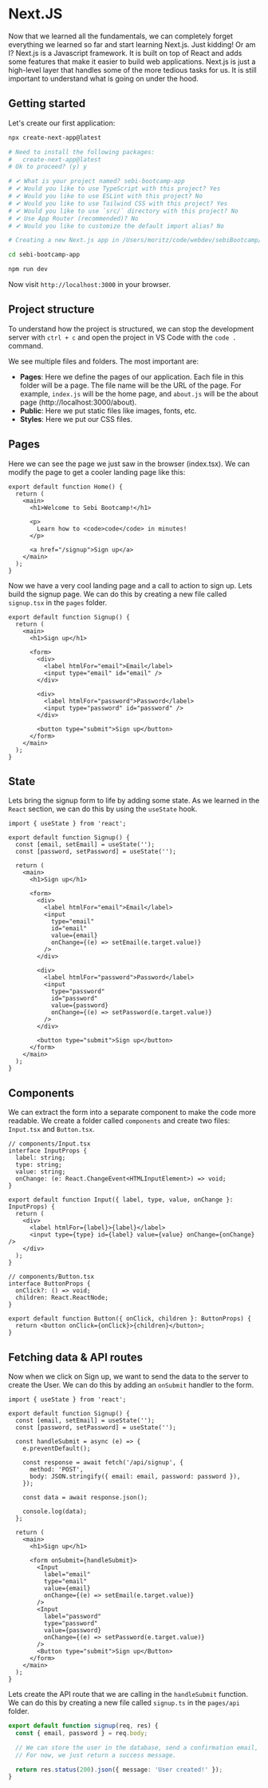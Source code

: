 # Next.JS

Now that we learned all the fundamentals, we can completely forget everything we learned so far and start learning Next.js. Just kidding! Or am I? Next.js is a Javascript framework. It is built on top of React and adds some features that make it easier to build web applications. Next.js is just a high-level layer that handles some of the more tedious tasks for us. It is still important to understand what is going on under the hood.

## Getting started

Let's create our first application:

```bash
npx create-next-app@latest

# Need to install the following packages:
#   create-next-app@latest
# Ok to proceed? (y) y

# ✔ What is your project named? sebi-bootcamp-app
# ✔ Would you like to use TypeScript with this project? Yes
# ✔ Would you like to use ESLint with this project? No
# ✔ Would you like to use Tailwind CSS with this project? Yes
# ✔ Would you like to use `src/` directory with this project? No
# ✔ Use App Router (recommended)? No
# ✔ Would you like to customize the default import alias? No

# Creating a new Next.js app in /Users/moritz/code/webdev/sebiBootcamp/sebi-bootcamp-app.

cd sebi-bootcamp-app

npm run dev
```

Now visit `http://localhost:3000` in your browser.

## Project structure

To understand how the project is structured, we can stop the development server with `ctrl + c` and open the project in VS Code with the `code .` command.

We see multiple files and folders. The most important are:

- **Pages**: Here we define the pages of our application. Each file in this folder will be a page. The file name will be the URL of the page. For example, `index.js` will be the home page, and `about.js` will be the about page (http://localhost:3000/about).
- **Public**: Here we put static files like images, fonts, etc.
- **Styles**: Here we put our CSS files.

## Pages

Here we can see the page we just saw in the browser (index.tsx). We can modify the page to get a cooler landing page like this:

```tsx
export default function Home() {
  return (
    <main>
      <h1>Welcome to Sebi Bootcamp!</h1>

      <p>
        Learn how to <code>code</code> in minutes!
      </p>

      <a href="/signup">Sign up</a>
    </main>
  );
}
```

Now we have a very cool landing page and a call to action to sign up. Lets build the signup page. We can do this by creating a new file called `signup.tsx` in the `pages` folder.

```tsx
export default function Signup() {
  return (
    <main>
      <h1>Sign up</h1>

      <form>
        <div>
          <label htmlFor="email">Email</label>
          <input type="email" id="email" />
        </div>

        <div>
          <label htmlFor="password">Password</label>
          <input type="password" id="password" />
        </div>

        <button type="submit">Sign up</button>
      </form>
    </main>
  );
}
```

## State

Lets bring the signup form to life by adding some state. As we learned in the `React` section, we can do this by using the `useState` hook.

```tsx
import { useState } from 'react';

export default function Signup() {
  const [email, setEmail] = useState('');
  const [password, setPassword] = useState('');

  return (
    <main>
      <h1>Sign up</h1>

      <form>
        <div>
          <label htmlFor="email">Email</label>
          <input
            type="email"
            id="email"
            value={email}
            onChange={(e) => setEmail(e.target.value)}
          />
        </div>

        <div>
          <label htmlFor="password">Password</label>
          <input
            type="password"
            id="password"
            value={password}
            onChange={(e) => setPassword(e.target.value)}
          />
        </div>

        <button type="submit">Sign up</button>
      </form>
    </main>
  );
}
```

## Components

We can extract the form into a separate component to make the code more readable. We create a folder called `components` and create two files: `Input.tsx` and `Button.tsx`.

```tsx
// components/Input.tsx
interface InputProps {
  label: string;
  type: string;
  value: string;
  onChange: (e: React.ChangeEvent<HTMLInputElement>) => void;
}

export default function Input({ label, type, value, onChange }: InputProps) {
  return (
    <div>
      <label htmlFor={label}>{label}</label>
      <input type={type} id={label} value={value} onChange={onChange} />
    </div>
  );
}
```

```tsx
// components/Button.tsx
interface ButtonProps {
  onClick?: () => void;
  children: React.ReactNode;
}

export default function Button({ onClick, children }: ButtonProps) {
  return <button onClick={onClick}>{children}</button>;
}
```

## Fetching data & API routes

Now when we click on Sign up, we want to send the data to the server to create the User. We can do this by adding an `onSubmit` handler to the form.

```tsx
import { useState } from 'react';

export default function Signup() {
  const [email, setEmail] = useState('');
  const [password, setPassword] = useState('');

  const handleSubmit = async (e) => {
    e.preventDefault();

    const response = await fetch('/api/signup', {
      method: 'POST',
      body: JSON.stringify({ email: email, password: password }),
    });

    const data = await response.json();

    console.log(data);
  };

  return (
    <main>
      <h1>Sign up</h1>

      <form onSubmit={handleSubmit}>
        <Input
          label="email"
          type="email"
          value={email}
          onChange={(e) => setEmail(e.target.value)}
        />
        <Input
          label="password"
          type="password"
          value={password}
          onChange={(e) => setPassword(e.target.value)}
        />
        <Button type="submit">Sign up</Button>
      </form>
    </main>
  );
}
```

Lets create the API route that we are calling in the `handleSubmit` function. We can do this by creating a new file called `signup.ts` in the `pages/api` folder.

```ts
export default function signup(req, res) {
  const { email, password } = req.body;

  // We can store the user in the database, send a confirmation email, etc.
  // For now, we just return a success message.

  return res.status(200).json({ message: 'User created!' });
}
```
